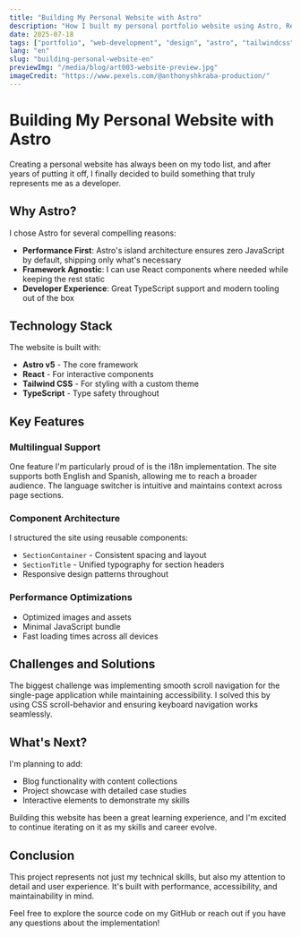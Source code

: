 ```yaml
---
title: "Building My Personal Website with Astro"
description: "How I built my personal portfolio website using Astro, React, and Tailwind CSS with multilingual support."
date: 2025-07-18
tags: ["portfolio", "web-development", "design", "astro", "tailwindcss"]
lang: "en"
slug: "building-personal-website-en"
previewImg: "/media/blog/art003-website-preview.jpg"
imageCredit: "https://www.pexels.com/@anthonyshkraba-production/"
---
```


# Building My Personal Website with Astro

Creating a personal website has always been on my todo list, and after years of putting it off, I finally decided to build something that truly represents me as a developer.

## Why Astro?

I chose Astro for several compelling reasons:

- **Performance First**: Astro's island architecture ensures zero JavaScript by default, shipping only what's necessary
- **Framework Agnostic**: I can use React components where needed while keeping the rest static
- **Developer Experience**: Great TypeScript support and modern tooling out of the box

## Technology Stack

The website is built with:

- **Astro v5** - The core framework
- **React** - For interactive components
- **Tailwind CSS** - For styling with a custom theme
- **TypeScript** - Type safety throughout

## Key Features

### Multilingual Support

One feature I'm particularly proud of is the i18n implementation. The site supports both English and Spanish, allowing me to reach a broader audience. The language switcher is intuitive and maintains context across page sections.

### Component Architecture

I structured the site using reusable components:

- `SectionContainer` - Consistent spacing and layout
- `SectionTitle` - Unified typography for section headers
- Responsive design patterns throughout

### Performance Optimizations

- Optimized images and assets
- Minimal JavaScript bundle
- Fast loading times across all devices

## Challenges and Solutions

The biggest challenge was implementing smooth scroll navigation for the single-page application while maintaining accessibility. I solved this by using CSS scroll-behavior and ensuring keyboard navigation works seamlessly.

## What's Next?

I'm planning to add:

- Blog functionality with content collections
- Project showcase with detailed case studies
- Interactive elements to demonstrate my skills

Building this website has been a great learning experience, and I'm excited to continue iterating on it as my skills and career evolve.

## Conclusion

This project represents not just my technical skills, but also my attention to detail and user experience. It's built with performance, accessibility, and maintainability in mind.

Feel free to explore the source code on my GitHub or reach out if you have any questions about the implementation!
